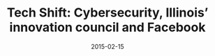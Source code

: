 ---
layout: post
categories: 
- talk
title: "Tech Shift: Cybersecurity, Illinois’ innovation council and Facebook"
location: "WBEZ Afternoon Shift"
date: 2015-02-15
image: /images/talks/wbez_logo.png
description: "On WBEZ's Tech Shift week in review, I talked about President Obama’s new executive orders on cybersecurity, Gov. Rauner’s announcement about a new innovation council, using open data to keep those in power accountable when it comes to snow plowing and Facebook’s new way to manage user accounts after they’ve passed away. Also on the panel: <a href='https://twitter.com/foundingmom'>Jill Salzman</a> of The Founding Moms blog."
link: https://soundcloud.com/techshift/tech-shift-cybersecurity-illinois-innovation-council-and-facebook
tags: 
 - interview
medium: audio
featured: false
published: true
---